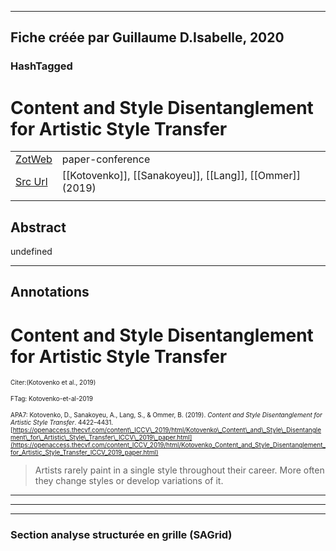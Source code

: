 
----
Fiche créée par Guillaume D.Isabelle, 2020 
---- 

### HashTagged 





# Content and Style Disentanglement for Artistic Style Transfer



|       |       |       |
|  ---  |  ---  |  ---  |
|   [ZotWeb](http://zotero.org/users/180474/items/QHUTRIZI)    | paper-conference      |       |
|   [Src Url](https://openaccess.thecvf.com/content_ICCV_2019/html/Kotovenko_Content_and_Style_Disentanglement_for_Artistic_Style_Transfer_ICCV_2019_paper.html)    |  [[Kotovenko]], [[Sanakoyeu]], [[Lang]], [[Ommer]] (2019)     |       |
|       |       |       |


## Abstract

undefined

----

## Annotations

Content and Style Disentanglement for Artistic Style Transfer
=============================================================



<font size=-3>Citer:(Kotovenko et al., 2019)

FTag: Kotovenko-et-al-2019

APA7: Kotovenko, D., Sanakoyeu, A., Lang, S., & Ommer, B. (2019). _Content and Style Disentanglement for Artistic Style Transfer_. 4422–4431. [https://openaccess.thecvf.com/content\_ICCV\_2019/html/Kotovenko\_Content\_and\_Style\_Disentanglement\_for\_Artistic\_Style\_Transfer\_ICCV\_2019\_paper.html](https://openaccess.thecvf.com/content_ICCV_2019/html/Kotovenko_Content_and_Style_Disentanglement_for_Artistic_Style_Transfer_ICCV_2019_paper.html)</font>



>Artists rarely paint in a single style throughout their career. More often they change styles or develop variations of it.
----------------------------------------------------------------------------------------------------------------------------






----

----



### Section analyse structurée en grille (SAGrid)


